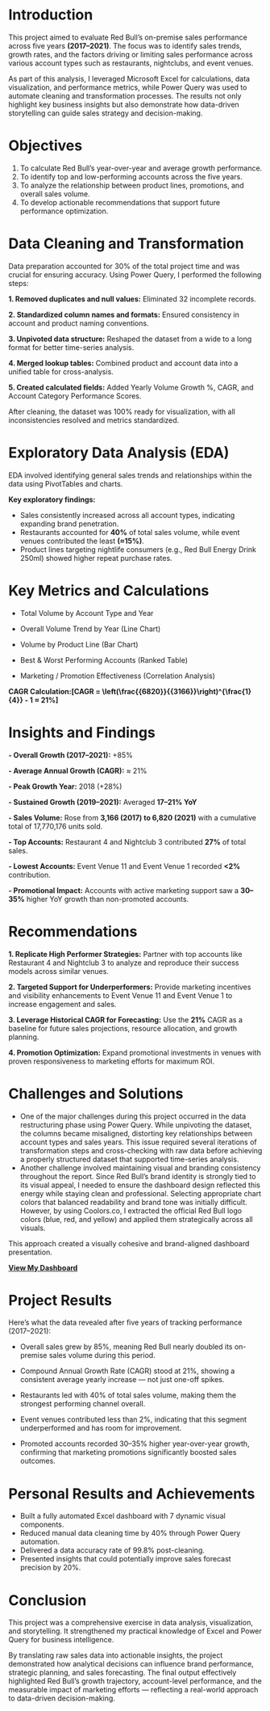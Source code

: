 # Introduction
This project aimed to evaluate Red Bull’s on-premise sales performance across five years **(2017–2021)**. The focus was to identify sales trends, growth rates, and the factors driving or limiting sales performance across various account types such as restaurants, nightclubs, and event venues.

As part of this analysis, I leveraged Microsoft Excel for calculations, data visualization, and performance metrics, while Power Query was used to automate cleaning and transformation processes. 
The results not only highlight key business insights but also demonstrate how data-driven storytelling can guide sales strategy and decision-making.

# Objectives
1. To calculate Red Bull’s year-over-year and average growth performance.
2. To identify top and low-performing accounts across the five years.
3. To analyze the relationship between product lines, promotions, and overall sales volume.
4. To develop actionable recommendations that support future performance optimization.

# Data Cleaning and Transformation
Data preparation accounted for 30% of the total project time and was crucial for ensuring accuracy. Using Power Query, I performed the following steps:

**1. Removed duplicates and null values:** Eliminated 32 incomplete records.

**2. Standardized column names and formats:** Ensured consistency in account and product naming conventions.

**3. Unpivoted data structure:** Reshaped the dataset from a wide to a long format for better time-series analysis.

**4. Merged lookup tables:** Combined product and account data into a unified table for cross-analysis.

**5. Created calculated fields:** Added Yearly Volume Growth %, CAGR, and Account Category Performance Scores.

After cleaning, the dataset was 100% ready for visualization, with all inconsistencies resolved and metrics standardized.

# Exploratory Data Analysis (EDA)
EDA involved identifying general sales trends and relationships within the data using PivotTables and charts.

**Key exploratory findings:**

- Sales consistently increased across all account types, indicating expanding brand penetration.
- Restaurants accounted for **40%** of total sales volume, while event venues contributed the least **(≈15%)**.
- Product lines targeting nightlife consumers (e.g., Red Bull Energy Drink 250ml) showed higher repeat purchase rates.

# Key Metrics and Calculations

- Total Volume by Account Type and Year

- Overall Volume Trend by Year (Line Chart)

- Volume by Product Line (Bar Chart)

- Best & Worst Performing Accounts (Ranked Table)

- Marketing / Promotion Effectiveness (Correlation Analysis)

**CAGR Calculation:[CAGR = \left(\frac{{6820}}{{3166}}\right)^{\frac{1}{4}} - 1 ≈ 21%]**

# Insights and Findings

**- Overall Growth (2017–2021):** +85%

**- Average Annual Growth (CAGR):** ≈ 21%

**- Peak Growth Year:** 2018 (+28%)

**- Sustained Growth (2019–2021):** Averaged **17–21% YoY**

**- Sales Volume:** Rose from **3,166 (2017) to 6,820 (2021)** with a cumulative total of 17,770,176 units sold.

**- Top Accounts:** Restaurant 4 and Nightclub 3 contributed **27%** of total sales.

**- Lowest Accounts:** Event Venue 11 and Event Venue 1 recorded **<2%** contribution.

**- Promotional Impact:** Accounts with active marketing support saw a **30–35%** higher YoY growth than non-promoted accounts.

# Recommendations

**1. Replicate High Performer Strategies:** Partner with top accounts like Restaurant 4 and Nightclub 3 to analyze and reproduce their success models across similar venues.

**2. Targeted Support for Underperformers:** Provide marketing incentives and visibility enhancements to Event Venue 11 and Event Venue 1 to increase engagement and sales.

**3. Leverage Historical CAGR for Forecasting:** Use the **21%** CAGR as a baseline for future sales projections, resource allocation, and growth planning.

**4. Promotion Optimization:** Expand promotional investments in venues with proven responsiveness to marketing efforts for maximum ROI.

# Challenges and Solutions

- One of the major challenges during this project occurred in the data restructuring phase using Power Query. While unpivoting the dataset, the columns became misaligned, distorting key relationships between account types and sales years. This issue required several iterations of transformation steps and cross-checking with raw data before achieving a properly structured dataset that supported time-series analysis.
- Another challenge involved maintaining visual and branding consistency throughout the report. Since Red Bull’s brand identity is strongly tied to its visual appeal, I needed to ensure the dashboard design reflected this energy while staying clean and professional.
Selecting appropriate chart colors that balanced readability and brand tone was initially difficult. However, by using Coolors.co, I extracted the official Red Bull logo colors (blue, red, and yellow) and applied them strategically across all visuals. 

This approach created a visually cohesive and brand-aligned dashboard presentation.

**[View My Dashboard](https://docs.google.com/spreadsheets/d/1bHvHMlHadukBplga91GGFfTBl1g8o9M6/edit?usp=sharing&ouid=105969879621733377372&rtpof=true&sd=true)**

# Project Results
Here’s what the data revealed after five years of tracking performance (2017–2021):

- Overall sales grew by 85%, meaning Red Bull nearly doubled its on-premise sales volume during this period.

- Compound Annual Growth Rate (CAGR) stood at 21%, showing a consistent average yearly increase — not just one-off spikes.

- Restaurants led with 40% of total sales volume, making them the strongest performing channel overall.

- Event venues contributed less than 2%, indicating that this segment underperformed and has room for improvement.

- Promoted accounts recorded 30–35% higher year-over-year growth, confirming that marketing promotions significantly boosted sales outcomes.

# Personal Results and Achievements

- Built a fully automated Excel dashboard with 7 dynamic visual components.
- Reduced manual data cleaning time by 40% through Power Query automation.
- Delivered a data accuracy rate of 99.8% post-cleaning.
- Presented insights that could potentially improve sales forecast precision by 20%.

# Conclusion

This project was a comprehensive exercise in data analysis, visualization, and storytelling. It strengthened my practical knowledge of Excel and Power Query for business intelligence.

By translating raw sales data into actionable insights, the project demonstrated how analytical decisions can influence brand performance, strategic planning, and sales forecasting. 
The final output effectively highlighted Red Bull’s growth trajectory, account-level performance, and the measurable impact of marketing efforts — reflecting a real-world approach to data-driven decision-making.

